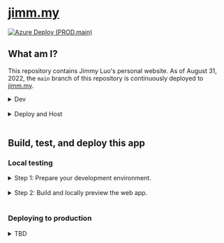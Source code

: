 # [jimm.my](https://jimm.my/)
[![Azure Deploy (PROD.main)](https://github.com/jimmy-zhening-luo/jimmy/actions/workflows/PROD.main.yml/badge.svg)](https://github.com/jimmy-zhening-luo/jimmy/actions/workflows/PROD.main.yml)

## What am I?
This repository contains Jimmy Luo's personal website. As of August 31, 2022, the `main` branch of this repository is continuously deployed to [jimm.my](https://jimm.my/).

<details>
<summary>Dev</summary>

This is a static web app built on [Node.js](https://nodejs.org/en/) using [SvelteKit](https://kit.svelte.dev), a helper that bundles [Svelte](https://svelte.dev/) and [Vite](https://vitejs.dev).

- __[Svelte](https://svelte.dev/)__ enables concise, descriptive, and modular syntax for site content, routing, style, and logic.
- __[Vite](https://vitejs.dev)__ provides a self-contained, minimal-config test and build environment, capable of adapting Svelte code into a compact servable static bundle.

The source is written in [TypeScript](https://typescriptlang.org/) and Svelte.
| Key          | Value                                                  |
| ------------ | ------------------------------------------------------ |
| OS           | Windows 11                                             |
| Architecture | amd64                                                  |
| IDE          | [Visual Studio Code](https://code.visualstudio.com/)   |
</details><br/>

<details>
<summary>Deploy and Host</summary>

The source contained in this repository's `main` branch is continuously built and deployed to an [Azure Static Web App](https://azure.microsoft.com/en-us/products/app-service/static) instance using [GitHub Actions](https://github.com/features/actions).
| Key                    | Value                                                                                                    |
| ---------------------- | -------------------------------------------------------------------------------------------------------- |
| Cloud Service Provider | Microsoft Azure                                                                                          |
| Cloud App              | [Azure Static Web App](<https://azure.microsoft.com/en-us/products/app-service/static>)                  |
| CI/CD Connector        | [GitHub Actions](<https://github.com/features/actions>)                                                  |
</details><br/>

## Build, test, and deploy this app

### Local testing
<details>
<summary>Step 1: Prepare your development environment.</summary>

1. If you don't already have Node.js, [install Node.js](https://nodejs.org).

1. Clone this Git repository to your local machine.

1. Open a terminal at the root of the repository.

1. Run the following command to install all the required Node.js packages (specified in your project root directory by package.json):

   ```bash
   npm ci
   ```

You now have:

- ... all the necessary project files downloaded to your local directory.
- ... all the necessary dependencies installed to locally build and deploy (test) this web app.

</details><br/>

<details>
<summary>Step 2: Build and locally preview the web app.</summary>

You can now preview what the website will look like once built and deployed, by running the following command:

```bash
npm start
```

If you make changes to the site code, you need to run `npm start` again.
</details><br/>

### Deploying to production
<details>
<summary>TBD</summary>

TBD some point in the future.
</details>
